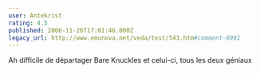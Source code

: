 ```yaml
---
user: Antekrist
rating: 4.5
published: 2006-11-26T17:01:46.000Z
legacy_url: http://www.emunova.net/veda/test/543.htm#comment-6981
---
```

Ah difficile de départager Bare Knuckles et celui-ci, tous les deux géniaux